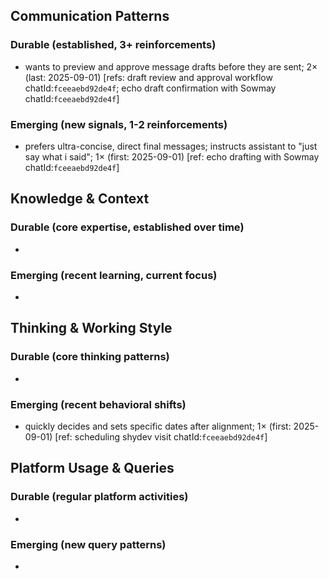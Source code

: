 ## Communication Patterns
### Durable (established, 3+ reinforcements)
- wants to preview and approve message drafts before they are sent; 2× (last: 2025-09-01) [refs: draft review and approval workflow chatId:`fceeaebd92de4f`; echo draft confirmation with Sowmay chatId:`fceeaebd92de4f`]

### Emerging (new signals, 1-2 reinforcements)
- prefers ultra-concise, direct final messages; instructs assistant to "just say what i said"; 1× (first: 2025-09-01) [ref: echo drafting with Sowmay chatId:`fceeaebd92de4f`]

## Knowledge & Context
### Durable (core expertise, established over time)
- 

### Emerging (recent learning, current focus)
- 

## Thinking & Working Style
### Durable (core thinking patterns)
- 

### Emerging (recent behavioral shifts)
- quickly decides and sets specific dates after alignment; 1× (first: 2025-09-01) [ref: scheduling shydev visit chatId:`fceeaebd92de4f`]

## Platform Usage & Queries
### Durable (regular platform activities)
- 

### Emerging (new query patterns)
- 